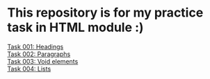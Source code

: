 # This repository is for my practice task in HTML module :)
[Task 001: Headings](./001-task/heading-practice.html)  
[Task 002: Paragraphs](./001-task/paragraphs-practicce.html)  
[Task 003: Void elements](./001-task/void-practice.html)  
[Task 004: Lists](./001-task/list-practice.html)  